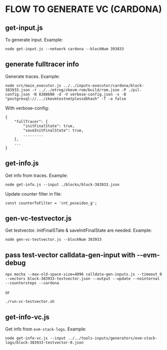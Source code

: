 # FLOW TO GENERATE VC (CARDONA)
## get-input.js
To generate input. Example:

```
node get-input.js --network cardona --blockNum 393833
```

## generate fulltracer info
Generate traces. Example:

```
node src/main_executor.js ../../inputs-executor/cardona/block-383933.json -r ../../etrog/zkevm-rom/build/rom.json -P ./pil-config.json -N 8388608 -d -V verbose-config.json -s -B "postgresql://.../zkevmtestnetplessdbhash" -T -a false
```

With verbose-config:
```
{
    "fullTracer": {
        "initFinalState": true,
        "saveInitFinalState": true,
        .........
    },
    ...
}
```

## get-info.js
Get info from traces. Example:

```
node get-info.js --input ./blocks/block-383933.json
```

Update counter filter in file:

```
const counterToFilter = 'cnt_poseidon_g';
```

## gen-vc-testvector.js
Get testvector. initFinalSTate & saveInitFinalState are needed. Example:

```
node gen-vc-testvector.js --blockNum 383933
```

## pass test-vector calldata-gen-input with --evm-debug

```
npx mocha --max-old-space-size=4096 calldata-gen-inputs.js --timeout 0 --vectors block-383933-testvector.json --output --update --nointernal --countersteps --cardona
```
or
```
./run-vc-testvector.sh
```

## get-info-vc.js
Get info from `evm-stack-logs`. Example:

```
node get-info-vc.js --input ../../tools-inputs/generators/evm-stack-logs/block-383933-testvector-0.json
```